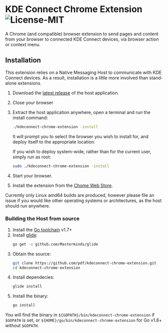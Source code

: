 # KDE Connect Chrome Extension ![License-MIT](http://img.shields.io/badge/license-MIT-red.svg)

A Chrome (and compatible) browser extension to send pages and content from your
browser to connected KDE Connect devices, via browser action or context menu.

## Installation

This extension relies on a Native Messaging Host to communicate with KDE Connect
devices.  As a result, installation is a little more involved than stand-alone
extensions.

1. Download the [latest release](https://github.com/pdf/kdeconnect-chrome-extension/releases/latest) of the host application.
2. Close your browser
3. Extract the host application anywhere, open a terminal and run the install
   command:
   ```bash
   ./kdeconnect-chrome-extension -install
   ```
   It will prompt you to select the browser you wish to install for, and deploy
   itself to the appropriate location.

   If you wish to deploy system-wide, rather than for the current user, simply
   run as root:
   ```bash
   sudo ./kdeconnect-chrome-extension -install
   ```
4. Start your browser.
5. Install the extension from the [Chome Web Store](https://chrome.google.com/webstore/detail/kde-connect/ofmplbbfigookafjahpeepbggpofdhbo).

Currently only Linux amd64 builds are produced, however please file an issue if
you would like other operating systems or architectures, as the host should run
anywhere.

### Building the Host from source

1. Install the [Go toolchain](https://golang.org) v1.7+
2. Install [glide](https://github.com/Masterminds/glide):
   ```bash
   go get -u github.com/Masterminds/glide
   ```
3. Obtain the source:
   ```bash
   git clone https://github.com/pdf/kdeconnect-chrome-extension.git
   cd kdeconnect-chrome-extension
   ```
4. Install dependecies:
   ```bash
   glide install
   ```
5. Install the binary:
   ```bash
   go install
   ```

You will find the binary in `${GOPATH}/bin/kdeconnect-chrome-extension` if
`$GOPATH` is set, or `${HOME}/go/bin/kdeconnect-chrome-extension` for Go v1.8+
without `$GOPATH`.
